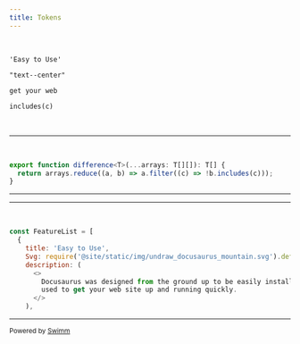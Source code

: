 ```yaml
---
title: Tokens
---
```

&nbsp;

<SwmToken path="/examples/classic/src/components/HomepageFeatures/index.js" pos="7:4:10" line-data="    title: &#39;Easy to Use&#39;,">`'Easy to Use'`</SwmToken>

<SwmToken path="/examples/classic/src/components/HomepageFeatures/index.js" pos="41:6:10" line-data="      &lt;div className=&quot;text--center&quot;&gt;">`"text--center"`</SwmToken>

<SwmToken path="/examples/classic/src/components/HomepageFeatures/index.js" pos="12:5:9" line-data="        used to get your web site up and running quickly.">`get your web`</SwmToken>

<SwmToken path="/website/src/utils/jsUtils.ts" pos="10:29:32" line-data="  return arrays.reduce((a, b) =&gt; a.filter((c) =&gt; !b.includes(c)));">`includes(c)`</SwmToken>

&nbsp;

<SwmSnippet path="/website/src/utils/jsUtils.ts" line="9">

---

&nbsp;

```typescript
export function difference<T>(...arrays: T[][]): T[] {
  return arrays.reduce((a, b) => a.filter((c) => !b.includes(c)));
}
```

---

</SwmSnippet>

<SwmSnippet path="/examples/classic/src/components/HomepageFeatures/index.js" line="5">

---

&nbsp;

```javascript
const FeatureList = [
  {
    title: 'Easy to Use',
    Svg: require('@site/static/img/undraw_docusaurus_mountain.svg').default,
    description: (
      <>
        Docusaurus was designed from the ground up to be easily installed and
        used to get your web site up and running quickly.
      </>
    ),
```

---

</SwmSnippet>

<SwmMeta repo-id="Z2l0aHViJTNBJTNBZG9jdXNhdXJ1cyUzQSUzQW5hZGF2LXN3aW1t" repo-name="docusaurus"><sup>Powered by [Swimm](http://localhost:5001/)</sup></SwmMeta>
